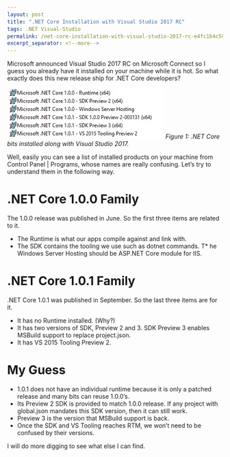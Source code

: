 ```yaml
---
layout: post
title: ".NET Core Installation with Visual Studio 2017 RC"
tags: .NET Visual-Studio
permalink: /net-core-installation-with-visual-studio-2017-rc-e4fc1b4c5905
excerpt_separator: <!--more-->
---
```


Microsoft announced Visual Studio 2017 RC on Microsoft Connect so I guess you already have it installed on your machine while it is hot. So what exactly does this new release ship for .NET Core developers?
<!--more-->

![img-description](/images/net-core-installed.png)
_Figure 1: .NET Core bits installed along with Visual Studio 2017._

Well, easily you can see a list of installed products on your machine from Control Panel | Programs, whose names are really confusing. Let’s try to understand them in the following way.

# .NET Core 1.0.0 Family
The 1.0.0 release was published in June. So the first three items are related to it.

* The Runtime is what our apps compile against and link with.
* The SDK contains the tooling we use such as dotnet commands.
T* he Windows Server Hosting should be ASP.NET Core module for IIS.

# .NET Core 1.0.1 Family
.NET Core 1.0.1 was published in September. So the last three items are for it.

* It has no Runtime installed. (Why?)
* It has two versions of SDK, Preview 2 and 3. SDK Preview 3 enables MSBuild support to replace project.json.
* It has VS 2015 Tooling Preview 2.

# My Guess
* 1.0.1 does not have an individual runtime because it is only a patched release and many bits can reuse 1.0.0’s.
* Its Preview 2 SDK is provided to match 1.0.0 release. If any project with global.json mandates this SDK version, then it can still work.
* Preview 3 is the version that MSBuild support is back.
* Once the SDK and VS Tooling reaches RTM, we won’t need to be confused by their versions.

I will do more digging to see what else I can find.
